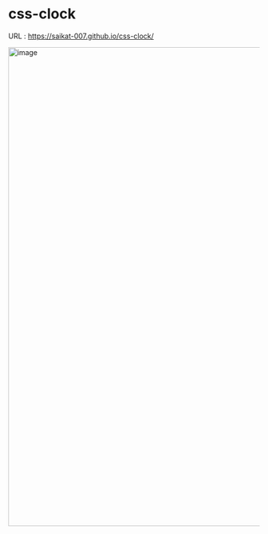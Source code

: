 # css-clock

URL : https://saikat-007.github.io/css-clock/ 

<img width="960" alt="image" src="https://user-images.githubusercontent.com/85753752/152689312-25183642-3023-4032-89ae-fe71c4b3b74b.png">
